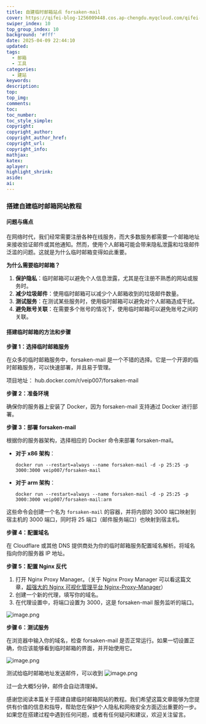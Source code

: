 ```yaml
---
title: 自建临时邮箱站点 forsaken-mail
cover: https://qifei-blog-1256009448.cos.ap-chengdu.myqcloud.com/qifei-blog/20241121200207.png
swiper_index: 10
top_group_index: 10
background: '#fff'
date: 2025-04-09 22:44:10
updated:
tags:
  - 邮箱
  - 工具
categories:
  - 建站
keywords:
description:
top:
top_img:
comments:
toc:
toc_number:
toc_style_simple:
copyright:
copyright_author:
copyright_author_href:
copyright_url:
copyright_info:
mathjax:
katex:
aplayer:
highlight_shrink:
aside:
ai:
---
```


### 搭建自建临时邮箱网站教程

#### 问题与痛点

在网络时代，我们经常需要注册各种在线服务，而大多数服务都需要一个邮箱地址来接收验证邮件或其他通知。然而，使用个人邮箱可能会带来隐私泄露和垃圾邮件泛滥的问题。这就是为什么临时邮箱变得如此重要。

**为什么需要临时邮箱？**

1. **保护隐私**：临时邮箱可以避免个人信息泄露，尤其是在注册不熟悉的网站或服务时。
2. **减少垃圾邮件**：使用临时邮箱可以减少个人邮箱收到的垃圾邮件数量。
3. **测试服务**：在测试某些服务时，使用临时邮箱可以避免对个人邮箱造成干扰。
4. **避免账号关联**：在需要多个账号的情况下，使用临时邮箱可以避免账号之间的关联。

#### 搭建临时邮箱的方法和步骤

**步骤 1：选择临时邮箱服务**

在众多的临时邮箱服务中，forsaken-mail 是一个不错的选择。它是一个开源的临时邮箱服务，可以快速部署，并且易于管理。

项目地址： hub.docker.com/r/veip007/forsaken-mail

**步骤 2：准备环境**

确保你的服务器上安装了 Docker，因为 forsaken-mail 支持通过 Docker 进行部署。

**步骤 3：部署 forsaken-mail**

根据你的服务器架构，选择相应的 Docker 命令来部署 forsaken-mail。

- **对于 x86 架构**：
  ```shell
  docker run --restart=always --name forsaken-mail -d -p 25:25 -p 3000:3000 veip007/forsaken-mail
  ```
- **对于 arm 架构**：
  ```shell
  docker run --restart=always --name forsaken-mail -d -p 25:25 -p 3000:3000 veip007/forsaken-mail:arm
  ```

这些命令会创建一个名为 `forsaken-mail` 的容器，并将内部的 3000 端口映射到宿主机的 3000 端口，同时将 25 端口（邮件服务端口）也映射到宿主机。

**步骤 4：配置域名**

在 Cloudflare 或其他 DNS 提供商处为你的临时邮箱服务配置域名解析。将域名指向你的服务器 IP 地址。

**步骤 5：配置 Nginx 反代**

1. 打开 Nginx Proxy Manager。（关于 Nginx Proxy Manager 可以看这篇文章，[超强大的 Nginx 可视化管理平台 Nginx-Proxy-Manager](https://qifeiai.top/archives/chao-qiang-da-de-nginx-ke-shi-hua-guan-li-ping-tai-nginx-proxy-manager)）
2. 创建一个新的代理，填写你的域名。
3. 在代理设置中，将端口设置为 3000，这是 forsaken-mail 服务监听的端口。

![image.png](https://qifei-blog-1256009448.cos.ap-chengdu.myqcloud.com/qifei-blog/20241121195909.png)

**步骤 6：测试服务**

在浏览器中输入你的域名，检查 forsaken-mail 是否正常运行。如果一切设置正确，你应该能够看到临时邮箱的界面，并开始使用它。

![image.png](https://qifei-blog-1256009448.cos.ap-chengdu.myqcloud.com/qifei-blog/20241121200207.png)

测试给临时邮箱地址发送邮件，可以收到
![image.png](https://qifei-blog-1256009448.cos.ap-chengdu.myqcloud.com/qifei-blog/20241121200514.png)

过一会大概5分钟，邮件会自动清理掉。

感谢您阅读本篇关于搭建自建临时邮箱网站的教程。我们希望这篇文章能够为您提供有价值的信息和指导，帮助您在保护个人隐私和网络安全方面迈出重要的一步。如果您在搭建过程中遇到任何问题，或者有任何疑问和建议，欢迎关注留言。

